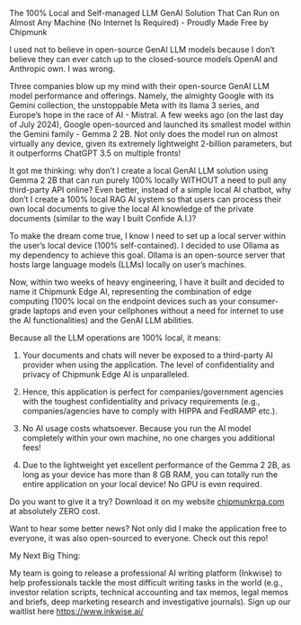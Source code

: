 The 100% Local and Self-managed LLM GenAI Solution That Can Run on Almost Any Machine (No Internet Is Required) - Proudly Made Free by Chipmunk

I used not to believe in open-source GenAI LLM models because I don’t believe they can ever catch up to the closed-source models OpenAI and Anthropic own. I was wrong. 

Three companies blow up my mind with their open-source GenAI LLM model performance and offerings. Namely, the almighty Google with its Gemini collection, the unstoppable Meta with its llama 3 series, and Europe’s hope in the race of AI - Mistral. A few weeks ago (on the last day of July 2024), Google open-sourced and launched its smallest model within the Gemini family - Gemma 2 2B. Not only does the model run on almost virtually any device, given its extremely lightweight 2-billion parameters, but it outperforms ChatGPT 3.5 on multiple fronts!

It got me thinking: why don’t I create a local GenAI LLM solution using Gemma 2 2B that can run purely 100% locally WITHOUT a need to pull any third-party API online? Even better, instead of a simple local AI chatbot, why don’t I create a 100% local RAG AI system so that users can process their own local documents to give the local AI knowledge of the private documents (similar to the way I built Confide A.I.)?

To make the dream come true, I know I need to set up a local server within the user’s local device (100% self-contained). I decided to use Ollama as my dependency to achieve this goal. Ollama is an open-source server that hosts large language models (LLMs) locally on user’s machines.

Now, within two weeks of heavy engineering, I have it built and decided to name it Chipmunk Edge AI, representing the combination of edge computing (100% local on the endpoint devices such as your consumer-grade laptops and even your cellphones without a need for internet to use the AI functionalities) and the GenAI LLM abilities.

Because all the LLM operations are 100% local, it means:

1. Your documents and chats will never be exposed to a third-party AI provider when using the application. The level of confidentiality and privacy of Chipmunk Edge AI is unparalleled.

2. Hence, this application is perfect for companies/government agencies with the toughest confidentiality and privacy requirements (e.g., companies/agencies have to comply with HIPPA and FedRAMP etc.).

3. No AI usage costs whatsoever. Because you run the AI model completely within your own machine, no one charges you additional fees!

4. Due to the lightweight yet excellent performance of the Gemma 2 2B, as long as your device has more than 8 GB RAM, you can totally run the entire application on your local device! No GPU is even required.

Do you want to give it a try? Download it on my website [chipmunkrpa.com](https://www.chipmunkrpa.com/a-i) at absolutely ZERO cost.

Want to hear some better news? Not only did I make the application free to everyone, it was also open-sourced to everyone. Check out this repo!

My Next Big Thing:

My team is going to release a professional AI writing platform (Inkwise) to help professionals tackle the most difficult writing tasks in the world (e.g., investor relation scripts, technical accounting and tax memos, legal memos and briefs, deep marketing research and investigative journals). Sign up our waitlist here https://www.inkwise.ai/
